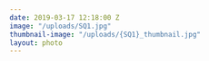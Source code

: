 ```yaml
---
date: 2019-03-17 12:18:00 Z
image: "/uploads/SQ1.jpg"
thumbnail-image: "/uploads/{SQ1}_thumbnail.jpg"
layout: photo
---
```

